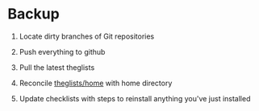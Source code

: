 Backup
===

1. Locate dirty branches of Git repositories

1. Push everything to github

2. Pull the latest theglists

3. Reconcile [theglists/home](/home) with home directory

4. Update checklists with steps to reinstall anything you've just installed